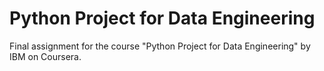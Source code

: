 # Python Project for Data Engineering

Final assignment for the course "Python Project for Data Engineering" by IBM on Coursera.